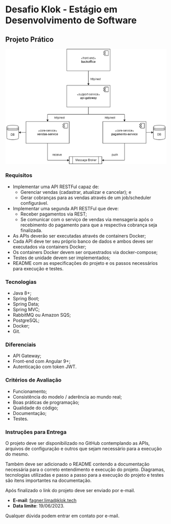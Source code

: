 # Desafio Klok - Estágio em Desenvolvimento de Software

## Projeto Prático

<div style="text-align: center;">
  <img src="diagrama-desafio-pratico.png" />
</div>

### Requisitos

- Implementar uma API RESTFul capaz de:
  - Gerenciar vendas (cadastrar, atualizar e cancelar); e
  - Gerar cobranças para as vendas através de um job/scheduler configurável.
- Implementar uma segunda API RESTFul que deve:
  - Receber pagamentos via REST;
  - Se comunicar com o serviço de vendas via mensageria após o recebimento do pagamento para que a respectiva cobrança seja finalizada.
- As APIs deverão ser executadas através de containers Docker;
- Cada API deve ter seu próprio banco de dados e ambos deves ser executados via containers Docker;
- Os containers Docker devem ser orquestrados via docker-compose;
- Testes de unidade devem ser implementados;
- README com as especificações do projeto e os passos necessários para execução e testes.

### Tecnologias

- Java 8+;
- Spring Boot;
- Spring Data;
- Spring MVC;
- RabbitMQ ou Amazon SQS;
- PostgreSQL;
- Docker;
- Git.

### Diferenciais

- API Gateway;
- Front-end com Angular 9+;
- Autenticação com token JWT.

### Critérios de Avaliação

- Funcionamento;
- Consistência do modelo / aderência ao mundo real;
- Boas práticas de programação;
- Qualidade do código;
- Documentação;
- Testes.

### Instruções para Entrega

O projeto deve ser disponibilizado no GitHub contemplando as APIs, arquivos de configuração e outros que sejam necessário para a execução do mesmo.

Também deve ser adicionado o README contendo a documentação necessária para o correto entendimento e execução do projeto. Diagramas, tecnologias utilizadas e passo a passo para a execução do projeto e testes são itens importantes na documentação.

Após finalizado o link do projeto deve ser enviado por e-mail.

- **E-mail**: fagner.lima@klok.tech
- **Data limite**: 19/06/2023.

Qualquer dúvida podem entrar em contato por e-mail.
